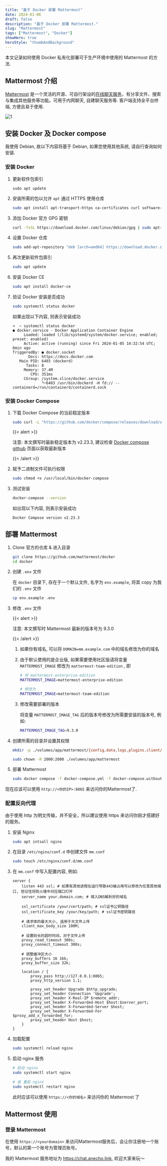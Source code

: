 ```yaml
---
title: "基于 Docker 部署 Mattermost"
date: 2024-01-06
draft: false
description: "基于 Docker 部署 Mattermost."
slug: "Mattermost"
tags: ["Mattermost", "Docker"]
showHero: true
heroStyle: "thumbAndBackground"
---
```


本文记录如何使用 Docker 私有化部署可于生产环境中使用的 Mattermost 的方法.

## Mattermost 介绍

[Mattermost](https://mattermost.com/) 是一个灵活的开源、可自行架设的[在线聊天服务](https://zh.wikipedia.org/wiki/网络聊天)，有分享文件、搜索与集成其他服务等功能。可用于内网聊天, 自建聊天服务等. 客户端支持全平台终端, 方便且易于使用.

![1](featured.png)

## 安装 Docker 及 Docker compose

我使用 Debian, 故以下内容将基于 Debian, 如果您使用其他系统, 请自行查询如何安装. 

### 安装 Docker

1. 更新软件包索引

   ```shell
   sudo apt update
   ```

2. 安装所需的包以允许 `apt` 通过 HTTPS 使用仓库

   ```bash
   sudo apt install apt-transport-https ca-certificates curl software-properties-common
   ```

3. 添加 Docker 官方 GPG 密钥

   ```bash
   curl -fsSL https://download.docker.com/linux/debian/gpg | sudo apt-key add -
   ```

4. 设置 Docker 仓库

   ```bash
   sudo add-apt-repository "deb [arch=amd64] https://download.docker.com/linux/debian $(lsb_release -cs) stable"
   ```

5. 再次更新软件包索引

   ```bash
   sudo apt update
   ```

6. 安装 Docker CE

   ```bash
   sudo apt install docker-ce
   ```

7. 验证 Docker 安装是否成功

   ```bash
   sudo systemctl status docker
   ```

   如果出现以下内容, 则表示安装成功

   ```
   ➜  ~ systemctl status docker
   ● docker.service - Docker Application Container Engine
        Loaded: loaded (/lib/systemd/system/docker.service; enabled; preset: enabled)
        Active: active (running) since Fri 2024-01-05 14:32:54 UTC; 6min ago
   TriggeredBy: ● docker.socket
          Docs: https://docs.docker.com
      Main PID: 6403 (dockerd)
         Tasks: 8
        Memory: 37.4M
           CPU: 351ms
        CGroup: /system.slice/docker.service
                └─6403 /usr/bin/dockerd -H fd:// --containerd=/run/containerd/containerd.sock
   ```



### 安装 Docker Compose

1. 下载 Docker Compose 的当前稳定版本

   ```bash
   sudo curl -L "https://github.com/docker/compose/releases/download/v2.23.3/docker-compose-$(uname -s)-$(uname -m)" -o /usr/local/bin/docker-compose
   ```

   {{< alert >}}

   注意: 本文撰写时最新稳定版本为 v2.23.3, 建议检查 [Docker compose github](https://github.com/docker/compose/releases) 页面以获取最新版本

   {{< /alert >}}

2. 赋予二进制文件可执行权限

   ```bash
   sudo chmod +x /usr/local/bin/docker-compose
   ```

3. 测试安装

   ```bash
   docker-compose --version
   ```

   如出现以下内容, 则表示安装成功

   ```
   Docker Compose version v2.23.3
   ```

   

## 部署 Mattermost

1. Clone 官方的仓库 & 进入目录

   ```bash
   git clone https://github.com/mattermost/docker
   cd docker
   ```

2. 创建 `.env` 文件

   在 `docker` 目录下, 存在于一个默认文件, 名字为 `env.example`, 将其 copy 为我们的 `.env` 文件

   ```bash
   cp env.example .env
   ```

3. 修改 `.env` 文件

   {{< alert >}}

   注意: 本文撰写时 Mattermost 最新的版本号为 9.3.0

   {{< /alert >}}

   1. 如果你有域名, 可以将 `DOMAIN=mm.example.com` 中的域名修改为你的域名

   2. 由于默认使用的是企业版, 如果需要使用社区版请将变量 ` MATTERMOST_IMAGE` 修改为 `mattermost-team-edition` , 即

      ```bash
      # 将 mattermost-enterprise-edition
      MATTERMOST_IMAGE=mattermost-enterprise-edition
      
      # 修改为
      MATTERMOST_IMAGE=mattermost-team-edition
      ```

   3. 修改需要部署的版本

      将变量 `MATTERMOST_IMAGE_TAG` 后的版本号修改为所需要安装的版本号, 例如:

      ```bash
      MATTERMOST_IMAGE_TAG=9.3.0
      ```

      

4. 创建所需的目录并设置其权限

   ```bash
   mkdir -p ./volumes/app/mattermost/{config,data,logs,plugins,client/plugins,bleve-indexes}\
   
   sudo chown -R 2000:2000 ./volumes/app/mattermost
   ```

5. 部署 Mattermost

   ```bash
   sudo docker compose -f docker-compose.yml -f docker-compose.without-nginx.yml up -d
   ```

现在应该可以使用 `http://<你的IP>:8065` 来访问你的Mattermost了.



### 配置反向代理

由于使用 http 为明文传输，并不安全，所以建议使用 https 来访问你刚才搭建好的服务。

1. 安装 Nginx

   ```bash
   sudo apt intsall nginx
   ```

2. 在目录 `/etc/nginx/conf.d` 中创建文件 `mm.conf`

   ```bash
   sudo touch /etc/nginx/conf.d/mm.conf
   ```

3. 在 `mm.conf` 中写入配置内容, 例如:

   ```nginx
   server {
       listen 443 ssl; # 如果有其他进程在运行导致443被占用可以修改为任意其他端口, 但记住将防火墙中对应端口打开
       server_name your.domain.com; # 填入DNS解析好的域名
   
       ssl_certificate /your/cert/path; # ssl证书公钥路径
       ssl_certificate_key /your/key/path; # ssl证书密钥路径
   
       # 请求体的最大大小, 适用于大文件上传
       client_max_body_size 100M;
   
       # 设置较长的超时时间，对于文件上传
       proxy_read_timeout 300s;
       proxy_connect_timeout 300s;
   
       # 调整缓冲区大小
       proxy_buffers 16 16k;
       proxy_buffer_size 32k;
       
       location / {
           proxy_pass http://127.0.0.1:8065;
           proxy_http_version 1.1;
           
           proxy_set_header Upgrade $http_upgrade;
           proxy_set_header Connection 'Upgrade';
           proxy_set_header X-Real-IP $remote_addr;
           proxy_set_header X-Forwarded-Host $host:$server_port;
           proxy_set_header X-Forwarded-Server $host;
           proxy_set_header X-Forwarded-For $proxy_add_x_forwarded_for;
           proxy_set_header Host $host;
       }
   }
   ```

4. 加载配置

   ```bash
   sudo systemctl reload nginx

5. 启动 nginx 服务

   ```bash
   # 启动 nginx
   sudo systemctl start nginx
      
   # 或 重启 nginx
   sudo systemctl restart nginx
   ```

   此时应该可以使用 `https://<你的域名>` 来访问你的 Mattermost 了

## Mattermost 使用
### 登录 Mattermost
在使用 `https://<yourdomain>` 来访问Mattermost服务后，会让你注册地一个账号，默认的第一个账号为管理员账号。

我的 Mattermost 服务地址为 https://chat.anecho.link, 欢迎大家来玩～
